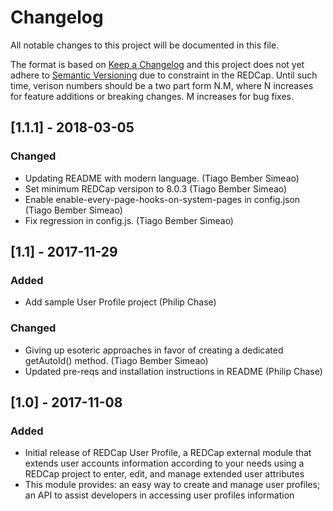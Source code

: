 # Changelog

All notable changes to this project will be documented in this file.

The format is based on [Keep a Changelog](http://keepachangelog.com/en/1.0.0/)
and this project does not yet adhere to [Semantic
Versioning](http://semver.org/spec/v2.0.0.html) due to constraint in the
REDCap. Until such time, verison numbers should be a two part form N.M, where
N increases for feature additions or breaking changes. M increases for bug
fixes.

## [1.1.1] - 2018-03-05
### Changed
- Updating README with modern language. (Tiago Bember Simeao)
- Set minimum REDCap versipon to 8.0.3 (Tiago Bember Simeao)
- Enable enable-every-page-hooks-on-system-pages in config.json (Tiago Bember Simeao)
- Fix regression in config.js. (Tiago Bember Simeao)


## [1.1] - 2017-11-29
### Added
- Add sample User Profile project (Philip Chase)

### Changed
- Giving up esoteric approaches in favor of creating a dedicated getAutoId() method. (Tiago Bember Simeao)
- Updated pre-reqs and installation instructions in README (Philip Chase)


## [1.0] - 2017-11-08
### Added
- Initial release of REDCap User Profile, a REDCap external module that extends user accounts information according to your needs using a REDCap project to enter, edit, and manage extended user attributes
- This module provides: an easy way to create and manage user profiles; an API to assist developers in accessing user profiles information
